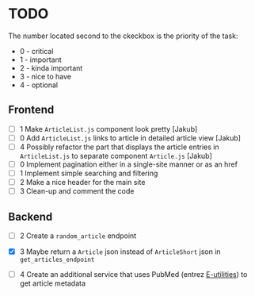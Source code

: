 # TODO

The number located second to the ckeckbox is the priority of the task: 

 - 0 - critical
 - 1 - important
 - 2 - kinda important 
 - 3 - nice to have
 - 4 - optional

## Frontend
- [ ] 1 Make `ArticleList.js` component look pretty [Jakub]
- [ ] 0 Add `ArticleList.js` links to article in detailed article view [Jakub]
- [ ] 4 Possibly refactor the part that displays the article entries in `ArticleList.js` to separate component `Article.js` [Jakub]
- [ ] 0 Implement pagination either in a single-site manner or as an href
- [ ] 1 Implement simple searching and filtering
- [ ] 2 Make a nice header for the main site
- [ ] 3 Clean-up and comment the code

## Backend
- [ ] 2 Create a `random_article` endpoint
- [X] 3 Maybe return a `Article` json instead of `ArticleShort` json in `get_articles_endpoint`
- [ ] 4 Create an additional service that uses PubMed (entrez [E-utilities](https://pubmed.ncbi.nlm.nih.gov/download/)) to get article metadata

